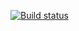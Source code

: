 [![Build status](https://ci.appveyor.com/api/projects/status/3y9lx22eowgingmb?svg=true)](https://ci.appveyor.com/project/Lanoriya/ahj-events)

